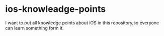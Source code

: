 # ios-knowleadge-points
I want to put all knowledge points about iOS in this repository,so everyone can learn something form it.
